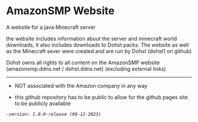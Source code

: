 # AmazonSMP Website

A website for a java Minecraft server

the website includes information about the server and minecraft world downloads, it also includes downloads to Dohst packs.
The website as well as the Minecraft sever were created and are run by Dohst (dohst1 on github) 

Dohst owns all rights to all content on the AmazonSMP website (amazonsmp.ddns.net / dohst.ddns.net) (excluding external links)

---

- NOT associated with the Amazon company in any way

- this github repository has to be public to allow for the github pages site to be publicly available

_`-version: 1.0.0-release (09-12-2023)`_
